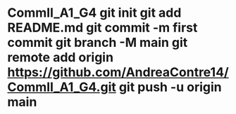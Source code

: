 # CommII_A1_G4 git init git add README.md git commit -m first commit git branch -M main git remote add origin https://github.com/AndreaContre14/CommII_A1_G4.git git push -u origin main
